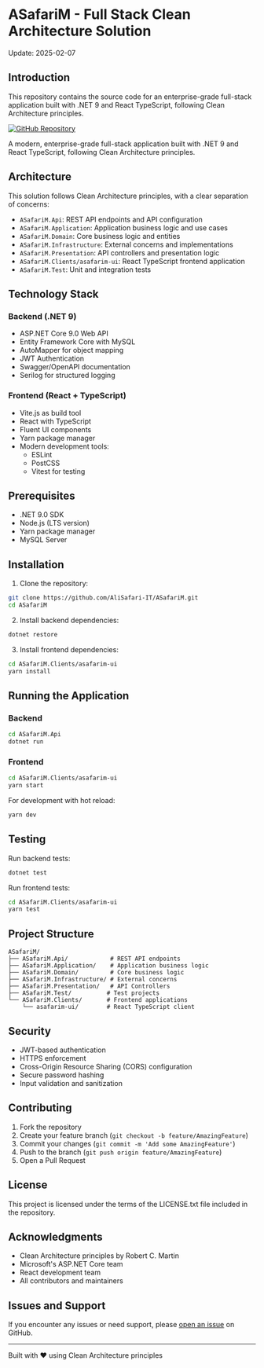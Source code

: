 # ASafariM - Full Stack Clean Architecture Solution
Update: 2025-02-07

## Introduction

This repository contains the source code for an enterprise-grade full-stack application built with .NET 9 and React TypeScript, following Clean Architecture principles.

[![GitHub Repository](https://img.shields.io/badge/GitHub-Repository-brightgreen.svg)](https://github.com/AliSafari-IT/ASafariM)

A modern, enterprise-grade full-stack application built with .NET 9 and React TypeScript, following Clean Architecture principles.

## Architecture

This solution follows Clean Architecture principles, with a clear separation of concerns:

- `ASafariM.Api`: REST API endpoints and API configuration
- `ASafariM.Application`: Application business logic and use cases
- `ASafariM.Domain`: Core business logic and entities
- `ASafariM.Infrastructure`: External concerns and implementations
- `ASafariM.Presentation`: API controllers and presentation logic
- `ASafariM.Clients/asafarim-ui`: React TypeScript frontend application
- `ASafariM.Test`: Unit and integration tests

## Technology Stack

### Backend (.NET 9)
- ASP.NET Core 9.0 Web API
- Entity Framework Core with MySQL
- AutoMapper for object mapping
- JWT Authentication
- Swagger/OpenAPI documentation
- Serilog for structured logging

### Frontend (React + TypeScript)
- Vite.js as build tool
- React with TypeScript
- Fluent UI components
- Yarn package manager
- Modern development tools:
  - ESLint
  - PostCSS
  - Vitest for testing

## Prerequisites

- .NET 9.0 SDK
- Node.js (LTS version)
- Yarn package manager
- MySQL Server

## Installation

1. Clone the repository:
```bash
git clone https://github.com/AliSafari-IT/ASafariM.git
cd ASafariM
```

2. Install backend dependencies:
```bash
dotnet restore
```

3. Install frontend dependencies:
```bash
cd ASafariM.Clients/asafarim-ui
yarn install
```

## Running the Application

### Backend
```bash
cd ASafariM.Api
dotnet run
```

### Frontend
```bash
cd ASafariM.Clients/asafarim-ui
yarn start
```

For development with hot reload:
```bash
yarn dev
```

## Testing

Run backend tests:
```bash
dotnet test
```

Run frontend tests:
```bash
cd ASafariM.Clients/asafarim-ui
yarn test
```

## Project Structure

```
ASafariM/
├── ASafariM.Api/            # REST API endpoints
├── ASafariM.Application/    # Application business logic
├── ASafariM.Domain/         # Core business logic
├── ASafariM.Infrastructure/ # External concerns
├── ASafariM.Presentation/   # API Controllers
├── ASafariM.Test/          # Test projects
└── ASafariM.Clients/       # Frontend applications
    └── asafarim-ui/        # React TypeScript client
```

## Security

- JWT-based authentication
- HTTPS enforcement
- Cross-Origin Resource Sharing (CORS) configuration
- Secure password hashing
- Input validation and sanitization

## Contributing

1. Fork the repository
2. Create your feature branch (`git checkout -b feature/AmazingFeature`)
3. Commit your changes (`git commit -m 'Add some AmazingFeature'`)
4. Push to the branch (`git push origin feature/AmazingFeature`)
5. Open a Pull Request

## License

This project is licensed under the terms of the LICENSE.txt file included in the repository.

## Acknowledgments

- Clean Architecture principles by Robert C. Martin
- Microsoft's ASP.NET Core team
- React development team
- All contributors and maintainers

## Issues and Support

If you encounter any issues or need support, please [open an issue](https://github.com/AliSafari-IT/ASafariM/issues) on GitHub.

---
Built with ❤️ using Clean Architecture principles
